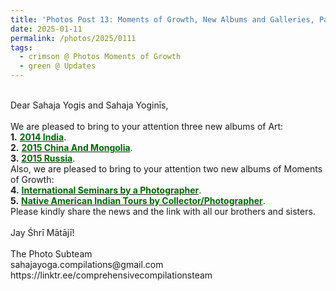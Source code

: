 ```yaml
---
title: 'Photos Post 13: Moments of Growth, New Albums and Galleries, Part 30'
date: 2025-01-11
permalink: /photos/2025/0111
tags:
  - crimson @ Photos Moments of Growth
  - green @ Updates
---
```


<p>
<br>
Dear Sahaja Yogis and Sahaja Yoginīs,<br>
<br>
We are pleased to bring to your attention three new albums of Art:<br>
<b>1.</b> <a href="https://imageevent.com/sahaja/art/photographicartofannamancini/2014India"><font color="DarkGreen"><b>2014 India</b></font></a>.<br>
<b>2.</b> <a href="https://imageevent.com/sahaja/art/photographicartofannamancini/https://imageevent.com/sahaja/art/photographicartofannamancini/2015chinaandmongolia"><font color="DarkGreen"><b>2015 China And Mongolia</b></font></a>.<br>
<b>3.</b> <a href="https://imageevent.com/sahaja/art/photographicartofannamancini/https://imageevent.com/sahaja/art/photographicartofannamancini/2015russia"><font color="DarkGreen"><b>2015 Russia</b></font></a>.<br>
Also, we are pleased to bring to your attention two new albums of Moments of Growth:<br>
<b>4.</b> <a href="https://imageevent.com/sahaja/momentsofgrowth/internationalseminarsbyannamancini"><font color="DarkGreen"><b>International Seminars by a Photographer</b></font></a>.<br>
<b>5.</b> <a href="https://imageevent.com/sahaja/momentsofgrowth/nativeamericanindiantoursbyannaman"><font color="DarkGreen"><b>Native American Indian Tours by Collector/Photographer</b></font></a>.<br>
Please kindly share the news and the link with all our brothers and sisters.<br>
<br>
Jay Śhrī Mātājī!<br>
<br>
The Photo Subteam<br>
sahajayoga.compilations@gmail.com<br>
https://linktr.ee/comprehensivecompilationsteam<br>
</p>